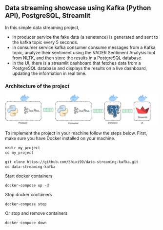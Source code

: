 ## Data streaming showcase using Kafka (Python API), PostgreSQL, Streamlit

In this simple data streaming project, 
 - In producer service the fake data (a senetence) is generated and sent to the kafka topic every 5 seconds.
 - In consumer service kafka consumer consume messages from a Kafka topic, analyze their sentiment using the VADER Sentiment Analysis tool from NLTK, and then store the results in a PostgreSQL database.
 - In the UI, there is a streamlit dashboard that fetches data from a PostgreSQL database and displays the results on a live dashboard, updating the information in real time.

### Architecture of the project
![pipeline.img](pipeline.png)

To implement the project in your machine follow the steps below. First, make sure you have Docker installed on your machine.

```
mkdir my_project
cd my_project
```
```
git clone https://github.com/Shixi99/data-streaming-kafka.git
cd data-streaming-kafka
```
Start docker containers
```
docker-compose up -d
```
Stop docker containers
```
docker-compose stop
```
Or stop and remove containers
```
docker-compose down
```
